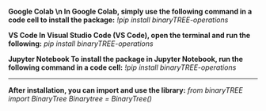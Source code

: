 **Google Colab \n
In Google Colab, simply use the following command in a code cell to install the package:**
_!pip install binaryTREE-operations_

**VS Code
In Visual Studio Code (VS Code), open the terminal and run the following:**
_pip install binaryTREE-operations_

**Jupyter Notebook
To install the package in Jupyter Notebook, run the following command in a code cell:**
_!pip install binaryTREE-operations_

---------------------------------------------------------------------------------------------

**After installation, you can import and use the library:**
_from binaryTREE import BinaryTree
Binarytree = BinaryTree()_

